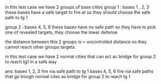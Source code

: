 in this test case we have 2 groups of base cities
group 1 :  bases 1 , 2, 3 
these bases have a safe target to fire at so they should choose the safe path to tg 1

group 2 : bases  4, 5, 6
these bases have no safe path so they have to pick one of revealed targets, they choose the lower defense


the distance between this 2 groups is > uncontrolled distance so they cannot reach other groups targets.

in this test case we have 2 normal cities that can act ac bridge for group 2 to reach tg1 in a safe way



ans:
bases 1, 2, 3 fire via safe path to tg 1
bases  4, 5, 6 fire via safe paths that go trough normal cites as bridge for group 2 to reach tg 1



